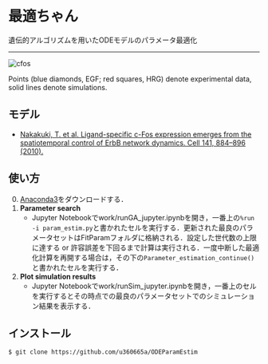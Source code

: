# 最適ちゃん
遺伝的アルゴリズムを用いたODEモデルのパラメータ最適化
***
![cfos](https://user-images.githubusercontent.com/31299606/50464653-81b02700-09d5-11e9-910a-e3e2dcbd4fdd.png)

 Points (blue diamonds, EGF; red squares, HRG) denote experimental data, solid lines denote simulations.

## モデル

- [Nakakuki, T. et al. Ligand-specific c-Fos expression emerges from the spatiotemporal control of ErbB network dynamics. Cell 141, 884–896 (2010).](https://www.cell.com/cell/fulltext/S0092-8674(10)00373-9)

## 使い方

0. [Anaconda3](https://www.anaconda.com/)をダウンロードする．
1. **Parameter search**
    - Jupyter Notebookでwork/runGA_jupyter.ipynbを開き，一番上の`%run -i param_estim.py`と書かれたセルを実行する．更新された最良のパラメータセットはFitParamフォルダに格納される．設定した世代数の上限に達する or 許容誤差を下回るまで計算は実行される．一度中断した最適化計算を再開する場合は，その下の`Parameter_estimation_continue()`と書かれたセルを実行する．
2. **Plot simulation results**
    - Jupyter Notebookでwork/runSim_jupyter.ipynbを開き，一番上のセルを実行するとその時点での最良のパラメータセットでのシミュレーション結果を表示する．

## インストール
    $ git clone https://github.com/u360665a/ODEParamEstim